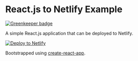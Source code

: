 # React.js to Netlify Example

[![Greenkeeper badge](https://badges.greenkeeper.io/neverendingqs-sandbox/reactjs-netlify-example.svg)](https://greenkeeper.io/)

A simple React.js application that can be deployed to Netlify.

[![Deploy to Netlify](https://www.netlify.com/img/deploy/button.svg)](https://app.netlify.com/start/deploy?repository=https://github.com/neverendingqs-sandbox/reactjs-netlify-example)

Bootstrapped using [create-react-app](https://github.com/facebook/create-react-app).
